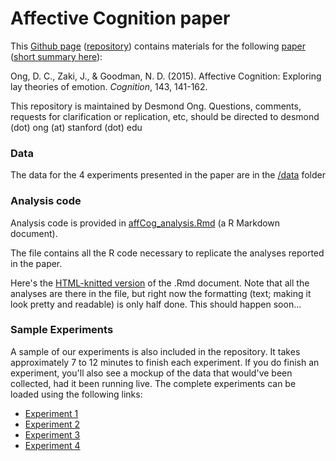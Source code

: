 
# Affective Cognition paper

This [Github page](http://desmond-ong.github.io/affCog/) ([repository](https://github.com/desmond-ong/affCog/)) contains materials for the following [paper](http://www.sciencedirect.com/science/article/pii/S0010027715300196) ([short summary here](http://web.stanford.edu/~dco/research_affCog.html)):

Ong, D. C., Zaki, J., & Goodman, N. D. (2015). Affective Cognition: Exploring lay theories of emotion. *Cognition*, 143, 141-162. 

This repository is maintained by Desmond Ong. Questions, comments, requests for clarification or replication, etc, should be directed to desmond (dot) ong (at) stanford (dot) edu



### Data

The data for the 4 experiments presented in the paper are in the [/data](https://github.com/desmond-ong/affCog/tree/master/data) folder



### Analysis code

Analysis code is provided in [affCog_analysis.Rmd](https://github.com/desmond-ong/affCog/blob/master/affCog_analysis.Rmd) (a R Markdown document). 

The file contains all the R code necessary to replicate the analyses reported in the paper.

Here's the [HTML-knitted version](http://rawgit.com/desmond-ong/affCog/master/affCog_analysis.html) of the .Rmd document.
Note that all the analyses are there in the file, but right now the formatting (text; making it look pretty and readable) is only half done. This should happen soon...




### Sample Experiments

A sample of our experiments is also included in the repository. It takes approximately 7 to 12 minutes to finish each experiment. If you do finish an experiment, you'll also see a mockup of the data that would've been collected, had it been running live. The complete experiments can be loaded using the following links:

- [Experiment 1](http://rawgit.com/desmond-ong/affCog/master/Experiment1/index.html)
- [Experiment 2](http://rawgit.com/desmond-ong/affCog/master/Experiment2/index.html)
- [Experiment 3](http://rawgit.com/desmond-ong/affCog/master/Experiment3/index.html)
- [Experiment 4](http://rawgit.com/desmond-ong/affCog/master/Experiment4/index.html)


<!-- Or alternatively, 

- Experiment 1: http://htmlpreview.github.io/?https://github.com/desmond-ong/affCog/blob/master/Experiment1/index.html
- Experiment 2: http://htmlpreview.github.io/?https://github.com/desmond-ong/affCog/blob/master/Experiment2/index.html
- Experiment 3: http://htmlpreview.github.io/?https://github.com/desmond-ong/affCog/blob/master/Experiment3/index.html
- Experiment 4: http://htmlpreview.github.io/?https://github.com/desmond-ong/affCog/blob/master/Experiment4/index.html
 -->





